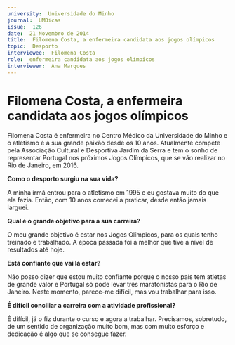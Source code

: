 ```yaml
---
university:  Universidade do Minho
journal:  UMDicas
issue:  126
date:  21 Novembro de 2014
title:  Filomena Costa, a enfermeira candidata aos jogos olímpicos
topic:  Desporto
interviewee:  Filomena Costa
role:  enfermeira candidata aos jogos olímpicos
interviewer:  Ana Marques
---
```

 

# Filomena Costa, a enfermeira candidata aos jogos olímpicos 

 
Filomena Costa é enfermeira no Centro Médico da Universidade do Minho e o atletismo é a sua grande paixão desde os 10 anos. Atualmente compete pela Associação Cultural e Desportiva Jardim da Serra e tem o sonho de representar Portugal nos próximos Jogos Olímpicos, que se vão realizar no Rio de Janeiro, em 2016.

 
**Como o desporto surgiu na sua vida?**

A minha irmã entrou para o atletismo em 1995 e eu gostava muito do que ela fazia. Então, com 10 anos comecei a praticar, desde então jamais larguei.

 
**Qual é o grande objetivo para a sua carreira?**

O meu grande objetivo é estar nos Jogos Olímpicos, para os quais tenho treinado e trabalhado. A época passada foi a melhor que tive a nível de resultados até hoje.

 
**Está confiante que vai lá estar?**

Não posso dizer que estou muito confiante porque o nosso país tem atletas de grande valor e Portugal só pode levar três maratonistas para o Rio de Janeiro.
Neste momento, parece-me difícil, mas vou trabalhar para isso.

 
**É difícil conciliar a carreira com a atividade profissional?**

É difícil, já o fiz durante o curso e agora a trabalhar.
Precisamos, sobretudo, de um sentido de organização muito bom, mas com muito esforço e dedicação é algo que se consegue fazer.

